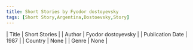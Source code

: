 ```yaml
---
title: Short Stories by Fyodor dostoyevsky
tags: [Short Story,Argentina,Dostoevsky,Story]
---     
```

| Title | Short Stories  |
| Author |  Fyodor dostoyevsky  |
| Publication Date | 1987   |
| Country | None |
| Genre | None  |
        